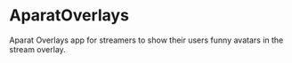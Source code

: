 # AparatOverlays
Aparat Overlays app for streamers to show their users funny avatars in the stream overlay.
